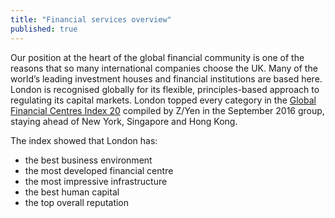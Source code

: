 ```yaml
---
title: "Financial services overview"
published: true
---
```

Our position at the heart of the global financial community is one of the reasons that so many international companies choose the UK. Many of the world’s leading investment houses and financial institutions are based here.
London is recognised globally for its flexible, principles-based approach to regulating its capital markets. 
London topped every category in the [Global Financial Centres Index 20](http://www.zyen.com/research/gfci.html) compiled by Z/Yen in the September 2016 group, staying ahead of New York, Singapore and Hong Kong.

The index showed that London has:

- the best business environment
- the most developed financial centre
- the most impressive infrastructure
- the best human capital
- the top overall reputation

